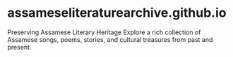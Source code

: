 # assameseliteraturearchive.github.io
Preserving Assamese Literary Heritage    Explore a rich collection of Assamese songs, poems, stories, and cultural treasures from past and present.
